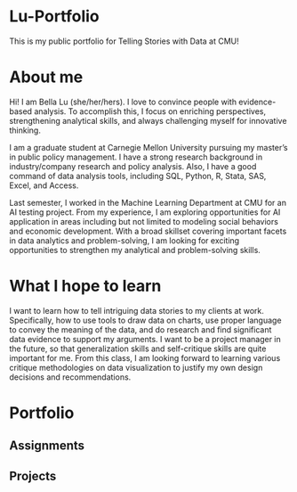 # Lu-Portfolio
This is my public portfolio for Telling Stories with Data at CMU!

# About me
Hi! I am Bella Lu (she/her/hers). I love to convince people with evidence-based analysis. To accomplish this, I focus on enriching perspectives, strengthening analytical skills, and always challenging myself for innovative thinking.

I am a graduate student at Carnegie Mellon University pursuing my master’s in public policy management. I have a strong research background in industry/company research and policy analysis. Also, I have a good command of data analysis tools, including SQL, Python, R, Stata, SAS, Excel, and Access. 

Last semester, I worked in the Machine Learning Department at CMU for an AI testing project. From my experience, I am exploring opportunities for AI application in areas including but not limited to modeling social behaviors and economic development. With a broad skillset covering important facets in data analytics and problem-solving, I am looking for exciting opportunities to strengthen my analytical and problem-solving skills.

# What I hope to learn
I want to learn how to tell intriguing data stories to my clients at work. Specifically, how to use tools to draw data on charts, use proper language to convey the meaning of the data, and do research and find significant data evidence to support my arguments. I want to be a project manager in the future, so that generalization skills and self-critique skills are quite important for me. From this class, I am looking forward to learning various critique methodologies on data visualization to justify my own design decisions and recommendations. 

# Portfolio
## Assignments

## Projects
